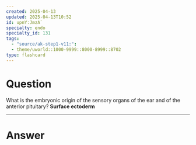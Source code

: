 ```yaml
---
created: 2025-04-13
updated: 2025-04-13T10:52
id: upnY:JmzA`
specialty: endo
specialty_id: 131
tags:
  - "source/ak-step1-v11:": 
  - theme/uworld::1000-9999::8000-8999::8702
type: flashcard
---
```


# Question
What is the embryonic origin of the sensory organs of the ear and of the anterior pituitary?    **Surface ectoderm**

---

# Answer
